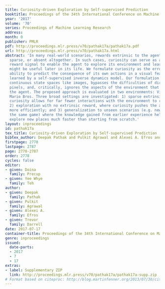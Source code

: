 ```yaml
---
title: Curiosity-driven Exploration by Self-supervised Prediction
booktitle: Proceedings of the 34th International Conference on Machine Learning
year: '2017'
volume: '70'
series: Proceedings of Machine Learning Research
address: 
month: 0
publisher: PMLR
pdf: http://proceedings.mlr.press/v70/pathak17a/pathak17a.pdf
url: http://proceedings.mlr.press/v70/pathak17a.html
abstract: 'In many real-world scenarios, rewards extrinsic to the agent are extremely
  sparse, or absent altogether. In such cases, curiosity can serve as an intrinsic
  reward signal to enable the agent to explore its environment and learn skills that
  might be useful later in its life. We formulate curiosity as the error in an agent’s
  ability to predict the consequence of its own actions in a visual feature space
  learned by a self-supervised inverse dynamics model. Our formulation scales to high-dimensional
  continuous state spaces like images, bypasses the difficulties of directly predicting
  pixels, and, critically, ignores the aspects of the environment that cannot affect
  the agent. The proposed approach is evaluated in two environments: VizDoom and Super
  Mario Bros. Three broad settings are investigated: 1) sparse extrinsic reward, where
  curiosity allows for far fewer interactions with the environment to reach the goal;
  2) exploration with no extrinsic reward, where curiosity pushes the agent to explore
  more efficiently; and 3) generalization to unseen scenarios (e.g. new levels of
  the same game) where the knowledge gained from earlier experience helps the agent
  explore new places much faster than starting from scratch.'
layout: inproceedings
id: pathak17a
tex_title: Curiosity-driven Exploration by Self-supervised Prediction
bibtex_author: Deepak Pathak and Pulkit Agrawal and Alexei A. Efros and Trevor Darrell
firstpage: 2778
lastpage: 2787
page: 2778-2787
order: 2778
cycles: false
editor:
- given: Doina
  family: Precup
- given: Yee Whye
  family: Teh
author:
- given: Deepak
  family: Pathak
- given: Pulkit
  family: Agrawal
- given: Alexei A.
  family: Efros
- given: Trevor
  family: Darrell
date: 2017-07-17
container-title: Proceedings of the 34th International Conference on Machine Learning
genre: inproceedings
issued:
  date-parts:
  - 2017
  - 7
  - 17
extras:
- label: Supplementary ZIP
  link: http://proceedings.mlr.press/v70/pathak17a/pathak17a-supp.zip
# Format based on citeproc: http://blog.martinfenner.org/2013/07/30/citeproc-yaml-for-bibliographies/
---
```

